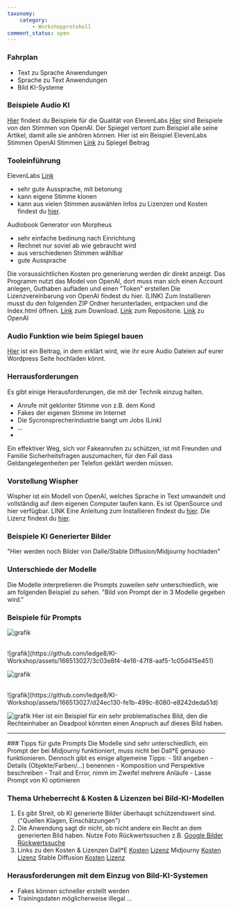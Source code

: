 ```yaml
---
taxonomy:
    category:
        - Workshopprotokoll
comment_status: open   
---
```



### Fahrplan
- Text zu Sprache Anwendungen
- Sprache zu Text Anwendungen
- Bild KI-Systeme


### Beispiele Audio KI
[Hier](https://docs.google.com/presentation/d/1IxbK4WbruttTIiEyHSLS63PCn0NYZr0chhAGmWjf-SM/edit?usp=sharing) findest du Beispiele für die Qualität von ElevenLabs
[Hier](https://platform.openai.com/docs/guides/text-to-speech/voice-options) sind Beispiele von den Stimmen von OpenAI.
Der Spiegel vertont zum Beispiel alle seine Artikel, damit alle sie anhören können.
Hier ist ein Beispiel
ElevenLabs Stimmen
OpenAI Stimmen
[Link](https://www.spiegel.de/netzwelt/web/kuenstliche-intelligenz-microsoft-investiert-in-franzoesisches-start-up-mistral-ai-a-471e16ed-8c8a-4ff1-9316-85c66a86eb50) zu Spiegel Beitrag


### Tooleinführung

ElevenLabs [Link](https://elevenlabs.io/)
- sehr gute Aussprache, mit betonung
- kann eigene Stimme klonen
- kann aus vielen Stimmen auswählen
    <!-- Screenshoots -->
  Infos zu Lizenzen und Kosten findest du [hier](https://elevenlabs.io/pricing).
    

Audiobook Generator von Morpheus
- sehr einfache bedinung nach Einrichtung
- Rechnet nur soviel ab wie gebraucht wird
- aus verschiedenen Stimmen wählbar
- gute Aussprache

Die voraussichtlichen Kosten pro generierung werden dir direkt anzeigt. 
Das Programm nutzt das Model von OpenAI, dort muss man sich einen Account anlegen, Guthaben aufladen und einen "Token" erstellen
Die Lizenzvereinbarung von OpenAI findest du hier. (LINK)
Zum Installieren musst du den folgenden ZIP Ordner herunterladen, entpacken und die Index.html öffnen.
    [Link](https://github.com/TheMorpheus407/OpenAI-Audiobook-Generator/archive/refs/heads/main.zip) zum Download.
    [Link](https://github.com/TheMorpheus407/OpenAI-Audiobook-Generator) zum Repositorie. 
    [Link](https://platform.openai.com/) zu OpenAI

### Audio Funktion wie beim Spiegel bauen
[Hier](https://wp-toolbox.com/wordpress-audio-block-so-fuegst-du-audio-dateien-ein/) ist ein Beitrag, in dem erklärt wird, wie ihr eure Audio Dateien auf eurer Wordpress Seite hochladen könnt.



### Herrausforderungen
Es gibt einige Herausforderungen, die mit der Technik einzug halten.
- Anrufe mit geklonter Stimme von z.B. dem Kond 
- Fakes der eigenen Stimme im Internet
- Die Sycronsprecherindustrie bangt um Jobs (Link)
- ...
- 

Ein effektiver Weg, sich vor Fakeanrufen zu schützen, ist mit Freunden und Familie Sicherheitsfragen auszumachen, für den Fall dass Geldangelegenheiten per Telefon geklärt werden müssen.
    
    
### Vorstellung Wispher
Wispher ist ein Modell von OpenAI, welches Sprache in Text umwandelt und vollständig auf dem eigenen Computer laufen kann. Es ist OpenSource und hier verfügbar. LINK
    Eine Anleitung zum Installieren findest du [hier](https://www.youtube.com/watch?v=20zr9MgI0LE).
    Die Lizenz findest du [hier](https://github.com/openai/whisper/blob/main/LICENSE).


### Beispiele KI Generierter Bilder
"Hier werden noch Bilder von Dalle/Stable Diffusion/Midjourny hochladen"


### Unterschiede der Modelle

Die Modelle interpretieren die Prompts zuweilen sehr unterschiedlich, wie am folgenden Beispiel zu sehen.
"Bild von Prompt der in 3 Modelle gegeben wird."

### Beispiele für Prompts

![grafik](https://github.com/ledge8/KI-Workshop/assets/166513027/12c40f3e-24d5-47d3-a890-5a95cd993662)

<br>
![grafik](https://github.com/ledge8/KI-Workshop/assets/166513027/3c03e8f4-4e16-47f8-aaf5-1c05d415e451)
<br>

![grafik](https://github.com/ledge8/KI-Workshop/assets/166513027/814f8cf0-74aa-40fb-b77e-c1a4c7a43e4c)

<br>
![grafik](https://github.com/ledge8/KI-Workshop/assets/166513027/d24ec130-fe1b-499c-8080-e8242deda51d)
<br>

![grafik](https://github.com/ledge8/KI-Workshop/assets/166513027/9aaf52ed-e64a-4571-9e9a-df7424870ed8)
Hier ist ein Beispiel für ein sehr problematisches Bild, den die Rechteinhaber an Deadpool könnten einen Anspruch auf dieses Bild haben.
<hr>
### Tipps für gute Prompts
Die Modelle sind sehr unterschiedlich, ein Prompt der bei Midjourny funktioniert, muss nicht bei Dall*E genauso funktionieren.
Dennoch gibt es einige allgemeine Tipps:
- Stil angeben
- Details (Objekte/Farben/...) benennen
- Komposition und Perspektive beschreiben
- Trail and Error, nimm im Zweifel mehrere Anläufe
- Lasse Prompt von KI optimieren 


### Thema Urheberrecht & Kosten & Lizenzen bei Bild-KI-Modellen
1. Es gibt Streit, ob KI generierte Bilder überhaupt schützendswert sind. ("Quellen Klagen, Einschätzungen")
2. Die Anwendung sagt dir nicht, ob nicht andere ein Recht an dem generierten Bild haben. Nutze Foto Rückwertssuchen z.B. [Google Bilder Rückwertssuche](https://images.google.com/imghp?hl=de) <!-- weitere ergänzen -->
3. Links zu den Kosten & Lizenzen
        Dall*E [Kosten](https://openai.com/chatgpt/pricing) [Lizenz](https://openai.com/policies/terms-of-use)
        Midjourny [Kosten](https://docs.midjourney.com/docs/plans) [Lizenz](https://docs.midjourney.com/docs/terms-of-service) 
        Stable Diffusion [Kosten](https://stablediffusionweb.com/de/pricing) [Lizenz](https://stablediffusionweb.com/license.html)

### Herausforderungen mit dem Einzug von Bild-KI-Systemen
- Fakes können schneller erstellt werden 
- Trainingsdaten möglicherweise illegal
...

